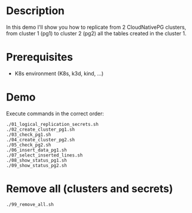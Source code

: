 # Description
In this demo I'll show you how to replicate from 2 CloudNativePG clusters, from cluster 1 (pg1) to cluster 2 (pg2) all the tables created in the cluster 1.

# Prerequisites
- K8s environment (K8s, k3d, kind, ...)

# Demo
Execute commands in the correct order:
```
./01_logical_replication_secrets.sh
./02_create_cluster_pg1.sh
./03_check_pg1.sh
./04_create_cluster_pg2.sh
./05_check_pg2.sh
./06_insert_data_pg1.sh
./07_select_inserted_lines.sh
./08_show_status_pg1.sh
./09_show_status_pg2.sh
```

# Remove all (clusters and secrets)
```
./99_remove_all.sh
```

